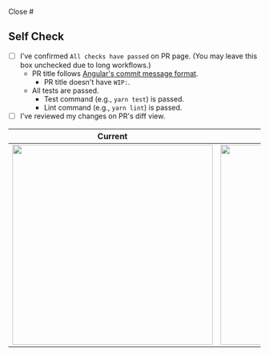 Close #<IssueNumber>

## Self Check

- [ ] I've confirmed `All checks have passed` on PR page. (You may leave this box unchecked due to long workflows.)
  - PR title follows [Angular's commit message format](https://github.com/angular/angular/blob/main/CONTRIBUTING.md#-commit-message-format).
    - PR title doesn't have `WIP:`.
  - All tests are passed.
    - Test command (e.g., `yarn test`) is passed.
    - Lint command (e.g., `yarn lint`) is passed.
- [ ] I've reviewed my changes on PR's diff view.

<!-- Please add screenshots if you modify the UI. Otherwise, remove the following table. -->

| Current                  | In coming                |
| ------------------------ | ------------------------ |
| <img src="" width="400"> | <img src="" width="400"> |
